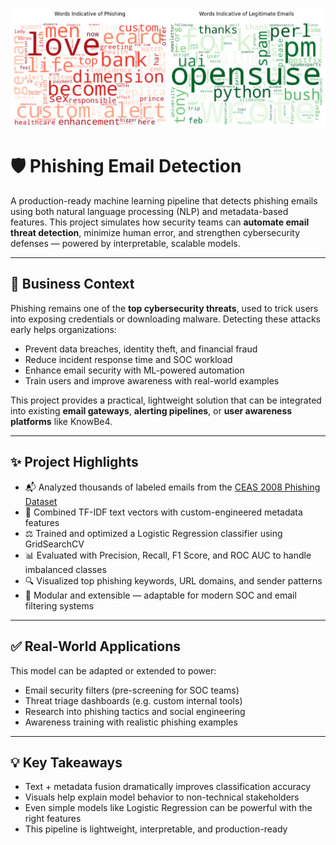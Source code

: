 ![alt text](https://raw.githubusercontent.com/denisgaribovic/phishing-email-detection/main/Banner.png)

# 🛡️ Phishing Email Detection

A production-ready machine learning pipeline that detects phishing emails using both natural language processing (NLP) and metadata-based features. This project simulates how security teams can **automate email threat detection**, minimize human error, and strengthen cybersecurity defenses — powered by interpretable, scalable models.

---

## 🎯 Business Context

Phishing remains one of the **top cybersecurity threats**, used to trick users into exposing credentials or downloading malware. Detecting these attacks early helps organizations:

- Prevent data breaches, identity theft, and financial fraud  
- Reduce incident response time and SOC workload  
- Enhance email security with ML-powered automation  
- Train users and improve awareness with real-world examples

This project provides a practical, lightweight solution that can be integrated into existing **email gateways**, **alerting pipelines**, or **user awareness platforms** like KnowBe4.

---

## ✨ Project Highlights

- 📬 Analyzed thousands of labeled emails from the [CEAS 2008 Phishing Dataset](https://www.kaggle.com/datasets/naserabdullahalam/phishing-email-dataset)
- 🧠 Combined TF-IDF text vectors with custom-engineered metadata features
- ⚖️ Trained and optimized a Logistic Regression classifier using GridSearchCV
- 📊 Evaluated with Precision, Recall, F1 Score, and ROC AUC to handle imbalanced classes
- 🔍 Visualized top phishing keywords, URL domains, and sender patterns
- 🧩 Modular and extensible — adaptable for modern SOC and email filtering systems

---

## ✅ Real-World Applications

This model can be adapted or extended to power:

- Email security filters (pre-screening for SOC teams)
- Threat triage dashboards (e.g. custom internal tools)
- Research into phishing tactics and social engineering
- Awareness training with realistic phishing examples

---

## 💡 Key Takeaways

- Text + metadata fusion dramatically improves classification accuracy
- Visuals help explain model behavior to non-technical stakeholders
- Even simple models like Logistic Regression can be powerful with the right features
- This pipeline is lightweight, interpretable, and production-ready
